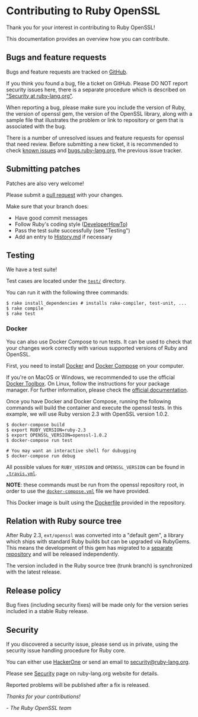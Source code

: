 # Contributing to Ruby OpenSSL

Thank you for your interest in contributing to Ruby OpenSSL!

This documentation provides an overview how you can contribute.

## Bugs and feature requests

Bugs and feature requests are tracked on [GitHub].

If you think you found a bug, file a ticket on GitHub. Please DO NOT report
security issues here, there is a separate procedure which is described on
["Security at ruby-lang.org"](https://www.ruby-lang.org/en/security/).

When reporting a bug, please make sure you include the version of Ruby, the
version of openssl gem, the version of the OpenSSL library, along with a sample
file that illustrates the problem or link to repository or gem that is
associated with the bug.

There is a number of unresolved issues and feature requests for openssl that
need review. Before submitting a new ticket, it is recommended to check
[known issues] and [bugs.ruby-lang.org], the previous issue tracker.

## Submitting patches

Patches are also very welcome!

Please submit a [pull request] with your changes.

Make sure that your branch does:

* Have good commit messages
* Follow Ruby's coding style ([DeveloperHowTo])
* Pass the test suite successfully (see "Testing")
* Add an entry to [History.md] if necessary

## Testing

We have a test suite!

Test cases are located under the
[`test/`](https://github.com/ruby/openssl/tree/master/test) directory.

You can run it with the following three commands:

```
$ rake install_dependencies # installs rake-compiler, test-unit, ...
$ rake compile
$ rake test
```

### Docker

You can also use Docker Compose to run tests. It can be used to check that your
changes work correctly with various supported versions of Ruby and OpenSSL.

First, you need to install [Docker](https://www.docker.com/products/docker) and
[Docker Compose](https://www.docker.com/products/docker-compose) on your
computer.

If you're on MacOS or Windows, we recommended to use the official [Docker
Toolbox](https://www.docker.com/products/docker-toolbox). On Linux, follow the
instructions for your package manager. For further information, please check
the [official documentation](https://docs.docker.com/).

Once you have Docker and Docker Compose, running the following commands will
build the container and execute the openssl tests. In this example, we will use
Ruby version 2.3 with OpenSSL version 1.0.2.

```
$ docker-compose build
$ export RUBY_VERSION=ruby-2.3
$ export OPENSSL_VERSION=openssl-1.0.2
$ docker-compose run test

# You may want an interactive shell for dubugging
$ docker-compose run debug
```

All possible values for `RUBY_VERSION` and `OPENSSL_VERSION` can be found in
[`.travis.yml`](https://github.com/ruby/openssl/tree/master/.travis.yml).

**NOTE**: these commands must be run from the openssl repository root, in order
to use the
[`docker-compose.yml`](https://github.com/ruby/openssl/blob/master/docker-compose.yml)
file we have provided.

This Docker image is built using the
[Dockerfile](https://github.com/ruby/openssl/tree/master/tool/ruby-openssl-docker)
provided in the repository.


## Relation with Ruby source tree

After Ruby 2.3, `ext/openssl` was converted into a "default gem", a library
which ships with standard Ruby builds but can be upgraded via RubyGems. This
means the development of this gem has migrated to a [separate
repository][GitHub] and will be released independently.

The version included in the Ruby source tree (trunk branch) is synchronized with
the latest release.

## Release policy

Bug fixes (including security fixes) will be made only for the version series
included in a stable Ruby release.

## Security

If you discovered a security issue, please send us in private, using the
security issue handling procedure for Ruby core.

You can either use [HackerOne] or send an email to security@ruby-lang.org.

Please see [Security] page on ruby-lang.org website for details.

Reported problems will be published after a fix is released.

_Thanks for your contributions!_

  _\- The Ruby OpenSSL team_

[GitHub]: https://github.com/ruby/openssl
[known issues]: https://github.com/ruby/openssl/issues
[bugs.ruby-lang.org]: https://bugs.ruby-lang.org/issues?utf8=%E2%9C%93&set_filter=1&f%5B%5D=status_id&op%5Bstatus_id%5D=o&f%5B%5D=assigned_to_id&op%5Bassigned_to_id%5D=%3D&v%5Bassigned_to_id%5D%5B%5D=7150&f%5B%5D=&c%5B%5D=project&c%5B%5D=tracker&c%5B%5D=status&c%5B%5D=subject&c%5B%5D=assigned_to&c%5B%5D=updated_on&group_by=&t%5B%5D=
[DeveloperHowTo]: https://bugs.ruby-lang.org/projects/ruby/wiki/DeveloperHowto
[HackerOne]: https://hackerone.com/ruby
[Security]: https://www.ruby-lang.org/en/security/
[pull request]: https://github.com/ruby/openssl/compare
[History.md]: https://github.com/ruby/openssl/tree/master/History.md

